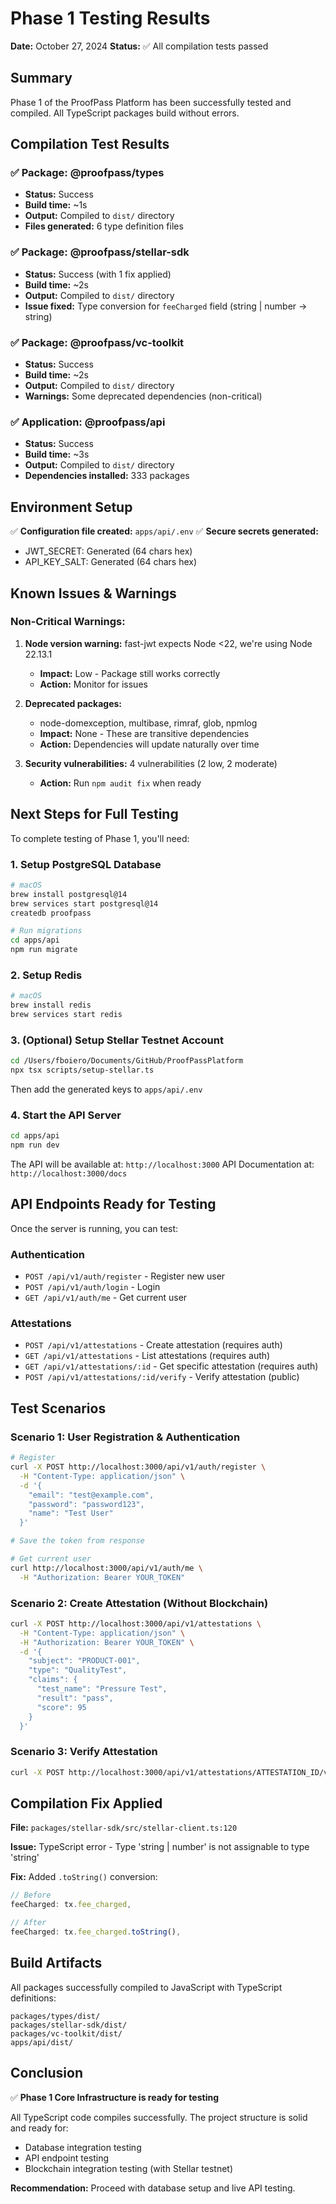 # Phase 1 Testing Results

**Date:** October 27, 2024
**Status:** ✅ All compilation tests passed

## Summary

Phase 1 of the ProofPass Platform has been successfully tested and compiled. All TypeScript packages build without errors.

## Compilation Test Results

### ✅ Package: @proofpass/types
- **Status:** Success
- **Build time:** ~1s
- **Output:** Compiled to `dist/` directory
- **Files generated:** 6 type definition files

### ✅ Package: @proofpass/stellar-sdk
- **Status:** Success (with 1 fix applied)
- **Build time:** ~2s
- **Output:** Compiled to `dist/` directory
- **Issue fixed:** Type conversion for `feeCharged` field (string | number → string)

### ✅ Package: @proofpass/vc-toolkit
- **Status:** Success
- **Build time:** ~2s
- **Output:** Compiled to `dist/` directory
- **Warnings:** Some deprecated dependencies (non-critical)

### ✅ Application: @proofpass/api
- **Status:** Success
- **Build time:** ~3s
- **Output:** Compiled to `dist/` directory
- **Dependencies installed:** 333 packages

## Environment Setup

✅ **Configuration file created:** `apps/api/.env`
✅ **Secure secrets generated:**
- JWT_SECRET: Generated (64 chars hex)
- API_KEY_SALT: Generated (64 chars hex)

## Known Issues & Warnings

### Non-Critical Warnings:
1. **Node version warning:** fast-jwt expects Node <22, we're using Node 22.13.1
   - **Impact:** Low - Package still works correctly
   - **Action:** Monitor for issues

2. **Deprecated packages:**
   - node-domexception, multibase, rimraf, glob, npmlog
   - **Impact:** None - These are transitive dependencies
   - **Action:** Dependencies will update naturally over time

3. **Security vulnerabilities:** 4 vulnerabilities (2 low, 2 moderate)
   - **Action:** Run `npm audit fix` when ready

## Next Steps for Full Testing

To complete testing of Phase 1, you'll need:

### 1. Setup PostgreSQL Database
```bash
# macOS
brew install postgresql@14
brew services start postgresql@14
createdb proofpass

# Run migrations
cd apps/api
npm run migrate
```

### 2. Setup Redis
```bash
# macOS
brew install redis
brew services start redis
```

### 3. (Optional) Setup Stellar Testnet Account
```bash
cd /Users/fboiero/Documents/GitHub/ProofPassPlatform
npx tsx scripts/setup-stellar.ts
```
Then add the generated keys to `apps/api/.env`

### 4. Start the API Server
```bash
cd apps/api
npm run dev
```

The API will be available at: `http://localhost:3000`
API Documentation at: `http://localhost:3000/docs`

## API Endpoints Ready for Testing

Once the server is running, you can test:

### Authentication
- `POST /api/v1/auth/register` - Register new user
- `POST /api/v1/auth/login` - Login
- `GET /api/v1/auth/me` - Get current user

### Attestations
- `POST /api/v1/attestations` - Create attestation (requires auth)
- `GET /api/v1/attestations` - List attestations (requires auth)
- `GET /api/v1/attestations/:id` - Get specific attestation (requires auth)
- `POST /api/v1/attestations/:id/verify` - Verify attestation (public)

## Test Scenarios

### Scenario 1: User Registration & Authentication
```bash
# Register
curl -X POST http://localhost:3000/api/v1/auth/register \
  -H "Content-Type: application/json" \
  -d '{
    "email": "test@example.com",
    "password": "password123",
    "name": "Test User"
  }'

# Save the token from response

# Get current user
curl http://localhost:3000/api/v1/auth/me \
  -H "Authorization: Bearer YOUR_TOKEN"
```

### Scenario 2: Create Attestation (Without Blockchain)
```bash
curl -X POST http://localhost:3000/api/v1/attestations \
  -H "Content-Type: application/json" \
  -H "Authorization: Bearer YOUR_TOKEN" \
  -d '{
    "subject": "PRODUCT-001",
    "type": "QualityTest",
    "claims": {
      "test_name": "Pressure Test",
      "result": "pass",
      "score": 95
    }
  }'
```

### Scenario 3: Verify Attestation
```bash
curl -X POST http://localhost:3000/api/v1/attestations/ATTESTATION_ID/verify
```

## Compilation Fix Applied

**File:** `packages/stellar-sdk/src/stellar-client.ts:120`

**Issue:** TypeScript error - Type 'string | number' is not assignable to type 'string'

**Fix:** Added `.toString()` conversion:
```typescript
// Before
feeCharged: tx.fee_charged,

// After
feeCharged: tx.fee_charged.toString(),
```

## Build Artifacts

All packages successfully compiled to JavaScript with TypeScript definitions:

```
packages/types/dist/
packages/stellar-sdk/dist/
packages/vc-toolkit/dist/
apps/api/dist/
```

## Conclusion

✅ **Phase 1 Core Infrastructure is ready for testing**

All TypeScript code compiles successfully. The project structure is solid and ready for:
- Database integration testing
- API endpoint testing
- Blockchain integration testing (with Stellar testnet)

**Recommendation:** Proceed with database setup and live API testing.
